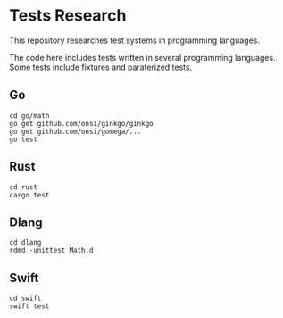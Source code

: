 # Tests Research

This repository researches test systems in programming languages.

The code here includes tests written in several programming languages. Some tests include fixtures and paraterized tests.

## Go

```shell
cd go/math
go get github.com/onsi/ginkgo/ginkgo
go get github.com/onsi/gomega/...
go test
```

## Rust

```shell
cd rust
cargo test
```

## Dlang

```shell
cd dlang
rdmd -unittest Math.d
```

## Swift

```shell
cd swift
swift test
```